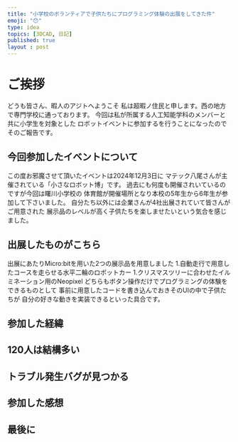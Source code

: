 ```yaml
---
title: "小学校のボランティアで子供たちにプログラミング体験の出展をしてきた件"
emoji: "😯"
type: idea
topics: [3DCAD, 日記]
published: true
layout : post
---
```

# ご挨拶
どうも皆さん、暇人のアジトへようこそ
私は超暇ノ住民と申します。西の地方で専門学校に通っております。
今回は私が所属する人工知能学科のメンバーと共に小学生を対象とした
ロボットイベントに参加するを行うことになったのでそのご報告です。

## 今回参加したイベントについて
この度お邪魔させて頂いたイベントは2024年12月3日に
マテック八尾さんが主催されている「小さなロボット博」です。
過去にも何度も開催されいているのですが今回は曙川小学校の
体育館が開催場所となり本校の5年生から6年生が参加して下さいました。
自分たち以外には企業さんが4社出展されていて皆さんがご用意された
展示品のレベルが高く子供たちを楽しませたいという気合を感じました。
<!-- ![](assets\images\aurora_revolution\neopxc.png) -->

## 出展したものがこちら

出展にあたりMicro:bitを用いた2つの展示品を用意しました
1.自動走行で用意したコースを走らせる水平二輪のロボットカー
1.クリスマスツリーに合わせたイルミネーション用のNeopixel
どちらもボタン操作だけでプログラミングの体験をできるものとして
事前に用意したコードを書き込んでおきそのUIの中で子供たちが
自分の好きな動きを実装できるといった具合です。
<!-- ![](assets\images\aurora_revolution\neopxc.png) -->
<!-- ![](assets\images\aurora_revolution\neopxc.png) -->

## 参加した経緯

## 120人は結構多い

## トラブル発生バグが見つかる

## 参加した感想

## 最後に